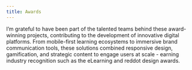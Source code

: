 ```yaml
---
title: Awards 
---
```


I’m grateful to have been part of the talented teams behind these award-winning projects, contributing to the development of innovative digital platforms. From mobile-first learning ecosystems to immersive brand communication tools, these solutions combined responsive design, gamification, and strategic content to engage users at scale - earning industry recognition such as the eLearning and reddot design awards.